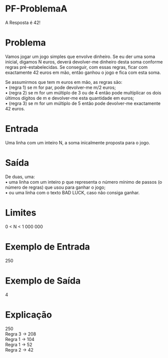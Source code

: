 # PF-ProblemaA
 A Resposta é 42!

# Problema
Vamos jogar um jogo simples que envolve dinheiro. Se eu der uma soma inicial, digamos N euros, deverá devolver-me dinheiro desta soma conforme regras pré-estabelecidas. Se conseguir, com essas regras, ficar com exactamente 42 euros em mão, então ganhou o jogo e fica com esta soma.

Se assumirmos que tem m euros em mão, as regras são:  
• (regra 1) se m for par, pode devolver-me m/2 euros;  
• (regra 2) se m for um múltiplo de 3 ou de 4 então pode multiplicar os dois últimos dígitos de m e devolver-me esta quantidade em euros;  
• (regra 3) se m for um múltiplo de 5 então pode devolver-me exactamente 42 euros.  

# Entrada
Uma linha com um inteiro N, a soma inicalmente proposta para o jogo.

# Saída
De duas, uma:  
• uma linha com um inteiro p que representa o número mínimo de passos (o número de regras) que usou para ganhar o jogo;  
• ou uma linha com o texto BAD LUCK, caso não consiga ganhar.  

# Limites
0 < N < 1 000 000

# Exemplo de Entrada
250

# Exemplo de Saída
4

# Explicação
250  
Regra 3 → 208  
Regra 1 → 104  
Regra 1 → 52  
Regra 2 → 42  
